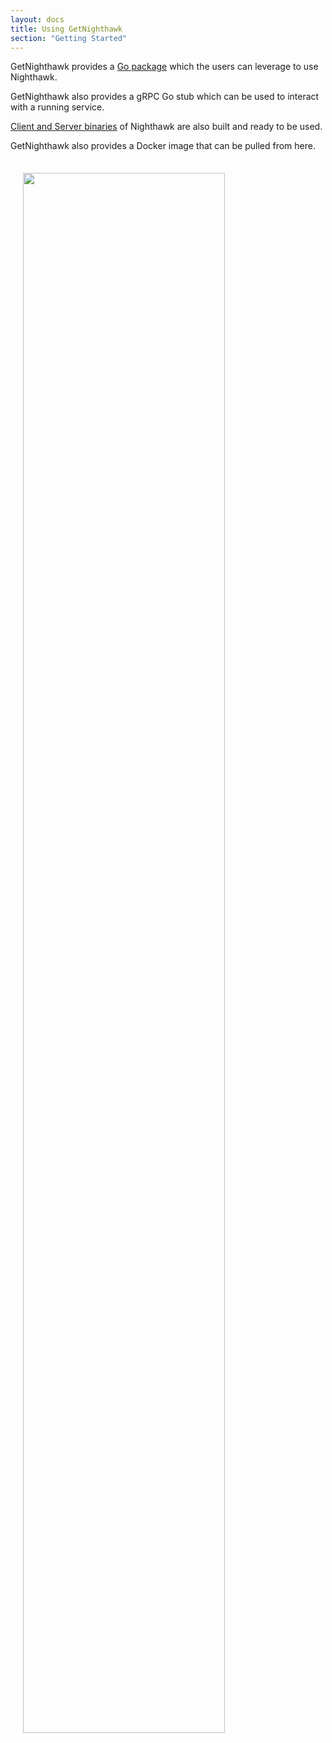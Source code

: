 ```yaml
---
layout: docs
title: Using GetNighthawk
section: "Getting Started"
---
```


GetNighthawk provides a [Go package](https://github.com/layer5io/getnighthawk/tree/master/pkg/client) which the users can leverage to use Nighthawk.

GetNighthawk also provides a gRPC Go stub which can be used to interact with a running service.

[Client and Server binaries](https://github.com/layer5io/getnighthawk/tree/master/apinighthawk/bin) of Nighthawk are also built and ready to be used.

GetNighthawk also provides a Docker image that can be pulled from here.

<img src="/assets/images/screenshots/GetNighthawk.svg" style="width:80%;padding:4%;align:center"/>